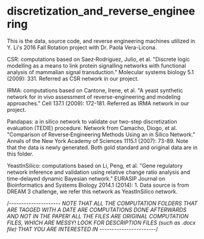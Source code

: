 # discretization_and_reverse_engineering

This is the data, source code, and reverse engineering machines utilized in Y. Li's 2016 Fall Rotation project with Dr. Paola Vera-Licona. 

CSR: 
computations based on Saez‐Rodriguez, Julio, et al. "Discrete logic modelling as a means to link protein signalling networks with functional analysis of mammalian signal transduction." Molecular systems biology 5.1 (2009): 331.
Referred as CSR network in our project. 

IRMA: 
computations based on Cantone, Irene, et al. "A yeast synthetic network for in vivo assessment of reverse-engineering and modeling approaches." Cell 137.1 (2009): 172-181.
Referred as IRMA network in our project. 

Pandapas: 
a in silico network to validate our two-step discretization evaluation (TEDIE) procedure. Network from Camacho, Diogo, et al. "Comparison of Reverse‐Engineering Methods Using an in Silico Network." Annals of the New York Academy of Sciences 1115.1 (2007): 73-89. Note that the data is newly generated. 
Both gold standard and original data are in this folder. 


YeastInSilico:
computations based on Li, Peng, et al. "Gene regulatory network inference and validation using relative change ratio analysis and time-delayed dynamic Bayesian network." EURASIP Journal on Bioinformatics and Systems Biology 2014.1 (2014): 1.
Data source is from DREAM 3 challenge, we refer this network as YeastInSilico network. 

/*---------------------
NOTE THAT ALL THE COMPUTATION FOLDERS THAT ARE TAGGED WITH A DATE ARE COMPUTATIONS DONE AFTERWARDS AND NOT IN THE PAPER!
ALL THE FILES ARE ORIGINAL COMPUTATION FILES, WHICH ARE MESSY!
LOOK FOR DESCRIPTION FILES (such as .docx file) THAT YOU ARE INTERESTED IN 
-----------------------*/